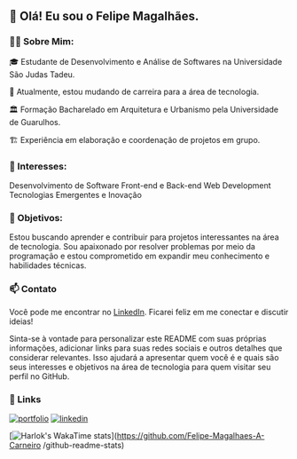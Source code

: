 ## 👋 Olá! Eu sou o Felipe Magalhães.

### 👨‍💻 Sobre Mim:
🎓 Estudante de Desenvolvimento e Análise de Softwares na Universidade São Judas Tadeu.

🌱 Atualmente, estou mudando de carreira para a área de tecnologia.

🏛️ Formação Bacharelado em Arquitetura e Urbanismo pela Universidade de Guarulhos.

🏗️ Experiência em elaboração e coordenação de projetos em grupo.


### 🔭 Interesses:
Desenvolvimento de Software
Front-end e Back-end Web Development
Tecnologias Emergentes e Inovação


###  🌟 Objetivos:
Estou buscando aprender e contribuir para projetos interessantes na área de tecnologia. Sou apaixonado por resolver problemas por meio da programação e estou comprometido em expandir meu conhecimento e habilidades técnicas.


###  📫 Contato
Você pode me encontrar no [LinkedIn](https://www.linkedin.com/in/felipe-magalhaes-arq/). Ficarei feliz em me conectar e discutir ideias!

Sinta-se à vontade para personalizar este README com suas próprias informações, adicionar links para suas redes sociais e outros detalhes que considerar relevantes. Isso ajudará a apresentar quem você é e quais são seus interesses e objetivos na área de tecnologia para quem visitar seu perfil no GitHub.

### 🔗 Links
[![portfolio](https://img.shields.io/badge/my_portfolio-000?style=for-the-badge&logo=ko-fi&logoColor=white)](https://keepo.io/felipe_magalhaes/)
[![linkedin](https://img.shields.io/badge/linkedin-0A66C2?style=for-the-badge&logo=linkedin&logoColor=white)](https://www.linkedin.com/in/felipe-magalhaes-arq/)

[![Harlok's WakaTime stats](https://github-readme-stats.vercel.app/api/wakatime?username=ffflabs)](https://github.com/Felipe-Magalhaes-A-Carneiro
/github-readme-stats)
